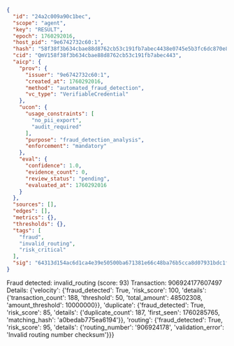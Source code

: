 ```json
{
  "id": "24a2c009a90c1bec",
  "scope": "agent",
  "key": "RESULT",
  "epoch": 1760292016,
  "host_pid": "9e6742732c60:1",
  "hash": "58f38f3b634cbae88d8762cb53c191fb7abec4438e0745e5b3fc6dc870e802bb",
  "cid": "QmV158f38f3b634cbae88d8762cb53c191fb7abec443",
  "aicp": {
    "prov": {
      "issuer": "9e6742732c60:1",
      "created_at": 1760292016,
      "method": "automated_fraud_detection",
      "vc_type": "VerifiableCredential"
    },
    "ucon": {
      "usage_constraints": [
        "no_pii_export",
        "audit_required"
      ],
      "purpose": "fraud_detection_analysis",
      "enforcement": "mandatory"
    },
    "eval": {
      "confidence": 1.0,
      "evidence_count": 0,
      "review_status": "pending",
      "evaluated_at": 1760292016
    }
  },
  "sources": [],
  "edges": [],
  "metrics": {},
  "thresholds": {},
  "tags": [
    "fraud",
    "invalid_routing",
    "risk_critical"
  ],
  "sig": "64313d154ac6d1ca4e39e50500ba671381e66c48ba76b5cca8d07931bdc1f9f6"
}
```

Fraud detected: invalid_routing (score: 93)
Transaction: 906924177607497
Details: {'velocity': {'fraud_detected': True, 'risk_score': 100, 'details': {'transaction_count': 188, 'threshold': 50, 'total_amount': 48502308, 'amount_threshold': 10000000}}, 'duplicate': {'fraud_detected': True, 'risk_score': 85, 'details': {'duplicate_count': 187, 'first_seen': 1760285765, 'matching_hash': 'a0bedab775ea6194'}}, 'routing': {'fraud_detected': True, 'risk_score': 95, 'details': {'routing_number': '906924178', 'validation_error': 'Invalid routing number checksum'}}}